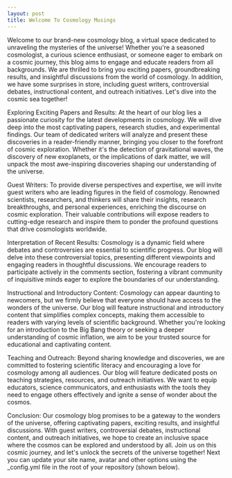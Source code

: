 ```yaml
---
layout: post
title: Welcome To Cosmology Musings
---
```


Welcome to our brand-new cosmology blog, a virtual space dedicated to unraveling the mysteries of the universe! Whether you're a seasoned cosmologist, a curious science enthusiast, or someone eager to embark on a cosmic journey, this blog aims to engage and educate readers from all backgrounds. We are thrilled to bring you exciting papers, groundbreaking results, and insightful discussions from the world of cosmology. In addition, we have some surprises in store, including guest writers, controversial debates, instructional content, and outreach initiatives. Let's dive into the cosmic sea together!

Exploring Exciting Papers and Results:
At the heart of our blog lies a passionate curiosity for the latest developments in cosmology. We will dive deep into the most captivating papers, research studies, and experimental findings. Our team of dedicated writers will analyze and present these discoveries in a reader-friendly manner, bringing you closer to the forefront of cosmic exploration. Whether it's the detection of gravitational waves, the discovery of new exoplanets, or the implications of dark matter, we will unpack the most awe-inspiring discoveries shaping our understanding of the universe.

Guest Writers:
To provide diverse perspectives and expertise, we will invite guest writers who are leading figures in the field of cosmology. Renowned scientists, researchers, and thinkers will share their insights, research breakthroughs, and personal experiences, enriching the discourse on cosmic exploration. Their valuable contributions will expose readers to cutting-edge research and inspire them to ponder the profound questions that drive cosmologists worldwide.

Interpretation of Recent Results:
Cosmology is a dynamic field where debates and controversies are essential to scientific progress. Our blog will delve into these controversial topics, presenting different viewpoints and engaging readers in thoughtful discussions. We encourage readers to participate actively in the comments section, fostering a vibrant community of inquisitive minds eager to explore the boundaries of our understanding.

Instructional and Introductory Content:
Cosmology can appear daunting to newcomers, but we firmly believe that everyone should have access to the wonders of the universe. Our blog will feature instructional and introductory content that simplifies complex concepts, making them accessible to readers with varying levels of scientific background. Whether you're looking for an introduction to the Big Bang theory or seeking a deeper understanding of cosmic inflation, we aim to be your trusted source for educational and captivating content.

Teaching and Outreach:
Beyond sharing knowledge and discoveries, we are committed to fostering scientific literacy and encouraging a love for cosmology among all audiences. Our blog will feature dedicated posts on teaching strategies, resources, and outreach initiatives. We want to equip educators, science communicators, and enthusiasts with the tools they need to engage others effectively and ignite a sense of wonder about the cosmos.

Conclusion:
Our cosmology blog promises to be a gateway to the wonders of the universe, offering captivating papers, exciting results, and insightful discussions. With guest writers, controversial debates, instructional content, and outreach initiatives, we hope to create an inclusive space where the cosmos can be explored and understood by all. Join us on this cosmic journey, and let's unlock the secrets of the universe together!
Next you can update your site name, avatar and other options using the _config.yml file in the root of your repository (shown below).


